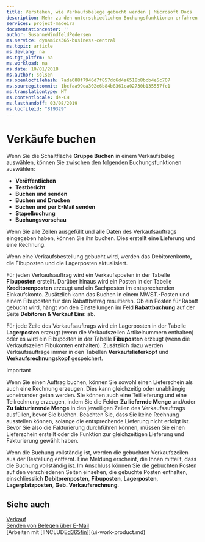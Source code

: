 ```yaml
---
title: Verstehen, wie Verkaufsbelege gebucht werden | Microsoft Docs
description: Mehr zu den unterschiedlichen Buchungsfunktionen erfahren, um Verkaufsbelege zu buchen.
services: project-madeira
documentationcenter: ''
author: SusanneWindfeldPedersen
ms.service: dynamics365-business-central
ms.topic: article
ms.devlang: na
ms.tgt_pltfrm: na
ms.workload: na
ms.date: 10/01/2018
ms.author: solsen
ms.openlocfilehash: 7ada688f7946d7f857dc6d4a6518b8bcb4e5c707
ms.sourcegitcommit: 1bcfaa99ea302e6b84b8361ca02730b135557fc1
ms.translationtype: HT
ms.contentlocale: de-CH
ms.lasthandoff: 03/08/2019
ms.locfileid: "819329"
---
```

# <a name="posting-sales"></a>Verkäufe buchen
Wenn Sie die Schaltfläche **Gruppe Buchen** in einem Verkaufsbeleg auswählen, können Sie zwischen den folgenden Buchungsfunktionen auswählen:

* **Veröffentlichen**
* **Testbericht**
* **Buchen und senden**
* **Buchen und Drucken**
* **Buchen und per E-Mail senden**
* **Stapelbuchung**
* **Buchungsvorschau**

Wenn Sie alle Zeilen ausgefüllt und alle Daten des Verkaufsauftrags eingegeben haben, können Sie ihn buchen. Dies erstellt eine Lieferung und eine Rechnung.

Wenn eine Verkaufsbestellung gebucht wird, werden das Debitorenkonto, die Fibuposten und die Lagerposten aktualisiert.

Für jeden Verkaufsauftrag wird ein Verkaufsposten in der Tabelle **Fibuposten** erstellt. Darüber hinaus wird ein Posten in der Tabelle **Kreditorenposten** erzeugt und ein Sachposten im entsprechenden Einkaufskonto. Zusätzlich kann das Buchen in einem MWST.-Posten und einem Fibuposten für den Rabattbetrag resultieren. Ob ein Posten für Rabatt gebucht wird, hängt von den Einstellungen im Feld **Rabattbuchung** auf der Seite **Debitoren & Verkauf Einr.** ab.

Für jede Zeile des Verkaufsauftrags wird ein Lagerposten in der Tabelle **Lagerposten** erzeugt (wenn die Verkaufszeilen Artikelnummern enthalten) oder es wird ein Fibuposten in der Tabelle **Fibuposten** erzeugt (wenn die Verkaufszeilen Fibukonten enthalten). Zusätzlich dazu werden Verkaufsaufträge immer in den Tabellen **Verkaufslieferkopf** und **Verkaufsrechnungskopf** gespeichert.

> [!IMPORTANT]  
>   Wenn Sie einen Auftrag buchen, können Sie sowohl einen Lieferschein als auch eine Rechnung erzeugen. Dies kann gleichzeitig oder unabhängig voneinander getan werden. Sie können auch eine Teillieferung und eine Teilrechnung erzeugen, indem Sie die Felder **Zu liefernde Menge** und/oder **Zu fakturierende Menge** in den jeweiligen Zeilen des Verkaufsauftrags ausfüllen, bevor Sie buchen. Beachten Sie, dass Sie keine Rechnung ausstellen können, solange die entsprechende Lieferung nicht erfolgt ist. Bevor Sie also die Fakturierung durchführen können, müssen Sie einen Lieferschein erstellt oder die Funktion zur gleichzeitigen Lieferung und Fakturierung gewählt haben.

Wenn die Buchung vollständig ist, werden die gebuchten Verkaufszeilen aus der Bestellung entfernt. Eine Meldung erscheint, die Ihnen mitteilt, dass die Buchung vollständig ist. Im Anschluss können Sie die gebuchten Posten auf den verschiedenen Seiten einsehen, die gebuchte Posten enthalten, einschliesslich **Debitorenposten**, **Fibuposten**, **Lagerposten**, **Lagerplatzposten**, **Geb. Verkaufsrechnung**.

## <a name="see-also"></a>Siehe auch
[Verkauf](sales-manage-sales.md)  
[Senden von Belegen über E-Mail](ui-how-send-documents-email.md)  
[Arbeiten mit [!INCLUDE[d365fin](includes/d365fin_md.md)]](ui-work-product.md)

